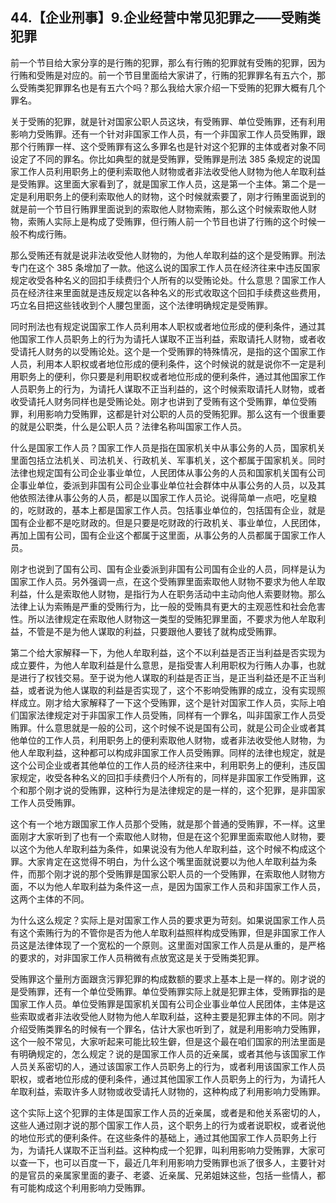 ## 44.【企业刑事】9.企业经营中常见犯罪之——受贿类犯罪
前一个节目给大家分享的是行贿的犯罪，那么有行贿的犯罪就有受贿的犯罪，因为行贿和受贿是对应的。前一个节目里面给大家讲了，行贿的犯罪罪名有五六个，那么受贿类犯罪罪名也是有五六个吗？那么我给大家介绍一下受贿的犯罪大概有几个罪名。


关于受贿的犯罪，就是针对国家公职人员这块，有受贿罪、单位受贿罪，还有利用影响力受贿罪。还有一个针对非国家工作人员，有一个非国家工作人员受贿罪，跟那个行贿罪一样、这个受贿罪有这么多罪名也是针对这个犯罪的主体或者对象不同设定了不同的罪名。你比如典型的就是受贿罪，受贿罪是刑法 385 条规定的说国家工作人员利用职务上的便利索取他人财物或者非法收受他人财物为他人牟取利益是受贿罪。这里面大家看到了，就是国家工作人员，这是第一个主体。第二个是一定是利用职务上的便利索取他人的财物，这个时候就索要了，刚才行贿里面说到的就是前一个节目行贿罪里面说到的索取他人财物索贿，那么这个时候索取他人财物，索贿人实际上是构成了受贿罪，但行贿人前一个节目也讲了行贿的这个时候一般不构成行贿。


那么受贿还有就是说非法收受他人财物的，为他人牟取利益的这个是受贿罪。刑法专门在这个 385 条增加了一款。他这么说的国家工作人员在经济往来中违反国家规定收受各种名义的回扣手续费归个人所有的以受贿论处。什么意思？国家工作人员在经济往来里面就是违反规定以各种名义的形式收取这个回扣手续费这些费用，巧立名目把这些钱收到个人腰包里面，这个法律明确规定是受贿罪。


同时刑法也有规定说国家工作人员利用本人职权或者地位形成的便利条件，通过其他国家工作人员职务上的行为为请托人谋取不正当利益，索取请托人财物，或者收受请托人财务的以受贿论处。这个是一个受贿罪的特殊情况，是指的这个国家工作人员，利用本人职权或者地位形成的便利条件，这个时候说的就是说你不一定是利用职务上的便利，你只要是利用职权或者地位形成的便利条件，通过其他国家工作人员职务上的行为，为请托人谋取不正当利益的，这个时候索取请托人财物，或者收受请托人财务同样也是受贿论处。刚才也讲到了受贿有这个受贿罪，单位受贿罪，利用影响力受贿罪，这都是针对公职的人员的受贿犯罪。那么这有一个很重要的就是公职类，什么是公职人员？法律名称叫国家工作人员。


什么是国家工作人员？国家工作人员是指在国家机关中从事公务的人员，国家机关里面包括立法机关、司法机关、行政机关、军事机关，这个都属于国家机关。同时法律也规定国有公司企业事业单位，人民团体从事公务的人员和国家机关国有公司企事业单位，委派到非国有公司企业事业单位社会群体中从事公务的人员，以及其他依照法律从事公务的人员，都是以国家工作人员论。说得简单一点吧，吃皇粮的，吃财政的，基本上都是国家工作人员。包括事业单位的，包括国有企业，就是国有企业都不是吃财政的。但是只要是吃财政的行政机关、事业单位，人民团体，再加上国有公司，国有企业这个都属于这里面，从事公务的人员都属于国家工作人员。


刚才也说到了国有公司、国有企业委派到非国有公司国有企业的人员，同样是认为国家工作人员。另外强调一点，在这个受贿罪里面索取他人财物不要求为他人牟取利益，什么是索取他人财物，是指行为人在职务活动中主动向他人索要财物。那么法律上认为索贿是严重的受贿行为，比一般的受贿具有更大的主观恶性和社会危害性。所以法律规定在索取他人财物这一类型的受贿犯罪里面，不要求为他人牟取利益，不管是不是为他人谋取的利益，只要跟他人要钱了就构成受贿罪。


第二个给大家解释一下，为他人牟取利益，这个不以利益是否正当利益是否实现为成立要件，为他人牟取利益是什么意思，是指受害人利用职权为行贿人办事，也就是进行了权钱交易。至于说为他人谋取的利益是否正当，是正当利益还是不正当利益，或者说为他人谋取的利益是否实现了，这个不影响受贿罪的成立，没有实现照样成立。刚才给大家解释了一下这个受贿罪，这个是针对国家工作人员，实际上咱们国家法律规定对于非国家工作人员受贿，同样有一个罪名，叫非国家工作人员受贿罪。什么意思就是一般的公司，这个时候不说是国有公司，就是公司企业或者其他单位的工作人员，利用职务上的便利索取他人财物，或者非法收受他人财物，为他人牟取利益，这种都可以构成非国家工作人员受贿罪。同样的法律也规定，就是这个公司企业或者其他单位的工作人员的经济往来中，利用职务上的便利，违反国家规定，收受各种名义的回扣手续费归个人所有的，同样是非国家工作受贿罪，这个和那个刚才说的受贿罪，这种行为是法律规定的是一样的，这个犯罪，是非国家工作人员受贿罪。


这个有一个地方跟国家工作人员那个受贿，就是那个普通的受贿罪，不一样。这里面刚才大家听到了也有一个索取他人财物，但是在这个犯罪里面索取他人财物，要以这个为他人牟取利益为条件，如果说没有为他人牟取利益，这个时候不构成这个罪。大家肯定在这觉得不明白，为什么这个嘴里面就说要以为他人牟取利益为条件，而那个刚才说的那个受贿罪是国家公职人员的一个受贿罪，在索取他人财物方面，不以为他人牟取利益为条件这一点，是因为国家工作人员和非国家工作人员，这两个主体的不同。


为什么这么规定？实际上是对国家工作人员的要求更为苛刻。如果说国家工作人员有这个索贿行为的不管你是否为他人牟取利益照样构成受贿罪，但是非国家工作人员这是法律体现了一个宽松的一个原则。这里面对国家工作人员是从重的，是严格的要求的，对非国家工作人员稍微有点放宽这是关于受贿类犯罪。


受贿罪这个量刑方面跟贪污罪犯罪的构成数额的要求上基本上是一样的。刚才说的是受贿罪，还有一个单位受贿罪。单位受贿罪实际上就是犯罪主体，受贿罪指的是国家工作人员。单位受贿罪是国家机关国有公司企业事业单位人民团体，主体是这些索取或者非法收受他人财物为他人牟取利益，这种主要是犯罪主体的不同。刚才介绍受贿类罪名的时候有一个罪名，估计大家也听到了，就是利用影响力受贿罪，这个一般不常见，大家听起来可能比较生僻，但是这个最在咱们国家的刑法里面是有明确规定的，怎么规定？说的是国家工作人员的近亲属，或者其他与该国家工作人员关系密切的人，通过该国家工作人员职务上的行为，或者利用该国家工作人员职权，或者地位形成的便利条件，通过其他国家工作人员职务上的行为，为请托人牟取利益，索取许多人财物或收受请托人财物的，这种构成了利用影响力受贿罪。


这个实际上这个犯罪的主体是国家工作人员的近亲属，或者是和他关系密切的人，这些人通过刚才说的那个国家工作人员，这个职务上的行为或者说职权，或者说他的地位形式的便利条件。在这些条件的基础上，通过其他国家工作人员职务上行为，为请托人谋取不正当利益。这种构成一个犯罪，叫利用影响力受贿罪，大家可以查一下，也可以百度一下，最近几年利用影响力受贿罪也派了很多人，主要针对的是官员的亲属家里面的妻子、老婆、近亲属、兄弟姐妹这些，包括一些情人，都有可能构成这个利用影响力受贿罪。

